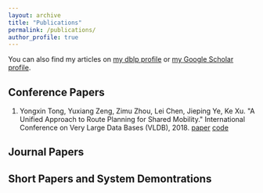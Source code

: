 ```yaml
---
layout: archive
title: "Publications"
permalink: /publications/
author_profile: true
---
```


You can also find my articles on <a href="{{site.author.dblp}}">my dblp profile</a> or <a href="{{site.author.googlescholar}}">my Google Scholar profile</a>.

## Conference Papers
1. Yongxin Tong, Yuxiang Zeng, Zimu Zhou, Lei Chen, Jieping Ye, Ke Xu. "A Unified Approach to Route Planning for Shared Mobility."
International Conference on Very Large Data Bases (VLDB), 2018. [paper](http://www.vldb.org/pvldb/vol11/p1633-tong.pdf) [code](https://github.com/BUAA-BDA/ridesharing-GreedyDP)

## Journal Papers

## Short Papers and System Demontrations
